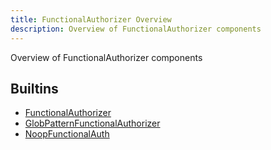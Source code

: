 ```yaml
---
title: FunctionalAuthorizer Overview
description: Overview of FunctionalAuthorizer components
---
```

Overview of FunctionalAuthorizer components
## Builtins
* [FunctionalAuthorizer](/docs/components/functionalauthorizer/functionalauthorizer/)
* [GlobPatternFunctionalAuthorizer](/docs/components/functionalauthorizer/globpatternfunctionalauthorizer/)
* [NoopFunctionalAuth](/docs/components/functionalauthorizer/noopfunctionalauth/)